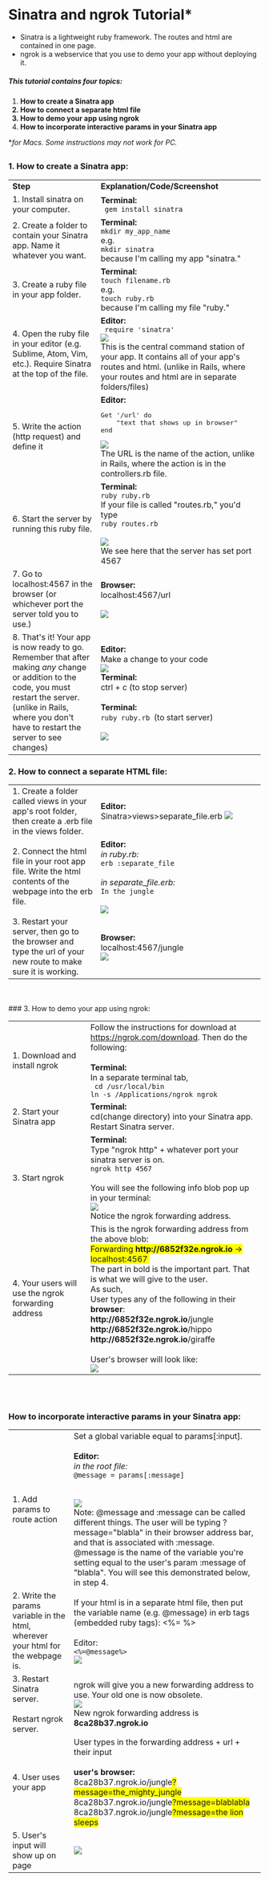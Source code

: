# Sinatra and ngrok Tutorial* #

* Sinatra is a lightweight ruby framework. The routes and html are contained in one page.
* ngrok is a webservice that you use to demo your app without deploying it.

##### This tutorial contains four topics:
 
1. <b>How to create a Sinatra app
2. How to connect a separate html file
3. How to demo your app using ngrok
4. How to incorporate interactive params in your Sinatra app</b>

**for Macs. Some instructions may not work for PC.*

##


### 1. How to create a Sinatra app:

<table>
  <tbody>
    <tr>
      <td><b>Step</b></td>
      <td><B>Explanation/Code/Screenshot</b></td>
    </tr>
    <tr>
      <td>1. Install sinatra on your computer. </td>
      <td width=65%><b>Terminal:</b> <br><code> gem install sinatra</code></td>
    </tr>
    <tr>
      <td>2. Create a folder to contain your Sinatra app. Name it whatever you want. </td>
      <td><b>Terminal:</b> <br><code>mkdir my_app_name</code><br>e.g.<br><code>mkdir sinatra</code><br> because I'm calling my app "sinatra."</td>
    </tr>
    <tr>
      <td>3. Create a ruby file in your app folder. </td>
      <td><b>Terminal:</b> <br> <code>touch filename.rb</code><br>e.g.<br><code>touch ruby.rb</code><br>because I'm calling my file "ruby."</td>
    </tr>
    <tr>
      <td>4. Open the ruby file in your editor (e.g. Sublime, Atom, Vim, etc.). Require Sinatra at the top of the file. </td>
      <td><b>Editor:</b> <br><code> require 'sinatra' </code><br> <img src="http://res.cloudinary.com/karenaf/image/upload/v1501429332/minicapstone/001_require.png"><br>This is the central command station of your app. It contains all of your app's routes and html. (unlike in Rails, where your routes and html are in separate folders/files) </td>
    </tr>
    <tr>
      <td>5. Write the action (http request) and define it</td>
      <td><b>Editor:</b><br> 
<pre lang="ruby">
Get '/url' do
	"text that shows up in browser"
end
</pre>
			<img src="http://res.cloudinary.com/karenaf/image/upload/v1501367498/minicapstone/01_route.png"><br>The URL is the name of the action, unlike in Rails, where the action is in the controllers.rb file.
			</td>
    </tr>
    <tr>
      <td>6. Start the server by running this ruby file. </td>
      <td><b>Terminal:</b>
      <br><code>ruby ruby.rb</code>
      <br>If your file is called "routes.rb," you'd type <br><code>ruby routes.rb</code><br><br><img src="http://res.cloudinary.com/karenaf/image/upload/v1501367498/minicapstone/02_start_server.png"><br>We see here that the server has set port 4567
      </td>
    </tr>
    <tr>
      <td>7. Go to localhost:4567 in the browser (or whichever port the server told you to use.) </td>
      <td><b>Browser:</b> <br> localhost:4567/url <br><br> <img src="http://res.cloudinary.com/karenaf/image/upload/v1501367498/minicapstone/03_local_host.png"> </td>
    </tr>
    <tr>
      <td>8. That's it! Your app is now ready to go. Remember that after making <i>any</i> change or addition to the code, you must restart the server. (unlike in Rails, where you don't have to restart the server to see changes) </td>
      <td><b>Editor:</b><br>Make a change to your code <br> <img src="http://res.cloudinary.com/karenaf/image/upload/v1501367498/minicapstone/04_routes.png"> <br><b>Terminal:</b> <br> ctrl + c (to stop server) <br><br> <b>Terminal:</b> <br> <code>ruby ruby.rb </code>(to start server)<br><br> <img src="http://res.cloudinary.com/karenaf/image/upload/v1501367498/minicapstone/05_restart_server.png">  </td>
    </tr>
  </tbody>
</table>


### 2. How to connect a separate HTML file:

<table>
  <tbody>
    <tr>
      <td>1. Create a folder called views in your app's root folder, then create a .erb file in the views folder. </td>
      <td width=65%><b>Editor:</b><br>Sinatra>views>separate_file.erb <b><img src="http://res.cloudinary.com/karenaf/image/upload/v1501367498/minicapstone/06_views_folder.png"> </td>
    </tr>
    <tr>
      <td>2. Connect the html file in your root app file. Write the html contents of the webpage into the erb file. </td>
      <td><b>Editor:</b><br> <i>in ruby.rb:</i><br><code>erb :separate_file</code><br><Br><i>in separate_file.erb:</i></br><code>In the jungle</code><br><br><img src="http://res.cloudinary.com/karenaf/image/upload/v1501367499/minicapstone/07_separate_file_sublime.png"> </td>
    </tr>
    <tr>
      <td>3. Restart your server, then go to the browser and type the url of your new route to make sure it is working.</td>
      <td><b>Browser:</b><br>localhost:4567/jungle<br><img src="http://res.cloudinary.com/karenaf/image/upload/v1501367499/minicapstone/08_browser.png"> </td>
    </tr>
  </tbody>
</table>

<br>
<br>
### 3. How to demo your app using ngrok:

<table>
  <tbody>
    <tr>
      <td>1. Download and install ngrok</td>
      <td>Follow the instructions for download at <a href="https://ngrok.com/download">https://ngrok.com/download</a>. Then do the following:
<br><br><b>Terminal:</b><br>In a separate terminal tab,<br>
<code> cd /usr/local/bin</code><br><code>ln -s /Applications/ngrok ngrok</code>
</td>
    </tr>
    <tr>
      <td>2. Start your Sinatra app</td>
      <td><b>Terminal:</b><br>cd(change directory) into your Sinatra app. Restart Sinatra server. </td>
    </tr>
    <tr>
      <td>3. Start ngrok</td>
      <td><b>Terminal:</b><br>Type "ngrok http" + whatever port your sinatra server is on.<br><code>ngrok http 4567</code><br><br>You will see the following info blob pop up in your terminal:<br><img src="http://res.cloudinary.com/karenaf/image/upload/v1501367500/minicapstone/09_ngrok.png"><br>Notice the ngrok forwarding address. </td>
    </tr>
    <tr>
      <td>4. Your users will use the ngrok forwarding address</td>
      <td>This is the ngrok forwarding address from the above blob: <br><span style="background-color: #FFFF00">Forwarding <b>http://6852f32e.ngrok.io </b> -> localhost:4567 </span> <br>The part in bold is the important part. That is what we will give to the user.
<br>As such,<br>
User types any of the following in their <b>browser</b>:
<br><b>http://6852f32e.ngrok.io</b>/jungle
<br><b>http://6852f32e.ngrok.io</b>/hippo
<br><b>http://6852f32e.ngrok.io</b>/giraffe
<br>
<br>User's browser will look like:<br><img src="http://res.cloudinary.com/karenaf/image/upload/v1501367499/minicapstone/10_users_browser.png"> </td>
    </tr>
  </tbody>
</table>

<br>
<br>

### How to incorporate interactive params in your Sinatra app:

<table>
  <tbody>
    <tr>
      <td>1. Add params to route action</td>
      <td>Set a global variable equal to params[:input].<br><br><b>Editor:</b><br><i>in the root file:</i><br><code>@message = params[:message]
</code><br><br><img src="http://res.cloudinary.com/karenaf/image/upload/v1501449663/10_2_params.png"><br>Note: @message and :message can be called different things. The user will be typing ?message="blabla" in their browser address bar, and that is associated with :message. @message is the name of the variable you're setting equal to the user's param :message of "blabla". You will see this demonstrated below, in step 4. </td>
    </tr>
    <tr>
      <td>2. Write the params variable in the html, wherever your html for the webpage is.</td>
      <td>If your html is in a separate html file, then put the variable name (e.g. @message) in erb tags (embedded ruby tags): <%= %> <br><br>Editor:</b><br><code><%=@message%></code><br><img src="http://res.cloudinary.com/karenaf/image/upload/v1501450013/10_3_erb_params.png"> </td>
    </tr>
    <tr>
      <td>3. Restart Sinatra server.<br><br> Restart ngrok server.<br></td>
      <td>ngrok will give you a new forwarding address to use. Your old one is now obsolete.<br><img src="http://res.cloudinary.com/karenaf/image/upload/v1501367500/minicapstone/11_ngrok_new_server.png"><br>New ngrok forwarding address is <b>8ca28b37.ngrok.io</b> </td>
    </tr>
    <tr>
      <td>4. User uses your app</td>
      <td> User types in the forwarding address + url + their input<br><br><b>user's browser:</b><br>8ca28b37.ngrok.io/jungle<span style="background-color: #FFFF00">?message=the_mighty_jungle</span>
<br>8ca28b37.ngrok.io/jungle<span style="background-color: #FFFF00">?message=blablabla</span>
<br>8ca28b37.ngrok.io/jungle<span style="background-color: #FFFF00">?message=the lion sleeps</span><br></td>
    </tr>
    <tr>
      <td>5. User's input will show up on page</td>
      <td><img src="http://res.cloudinary.com/karenaf/image/upload/v1501367500/minicapstone/12_user_params_browser.png"> </td>
    </tr>
  </tbody>
</table>